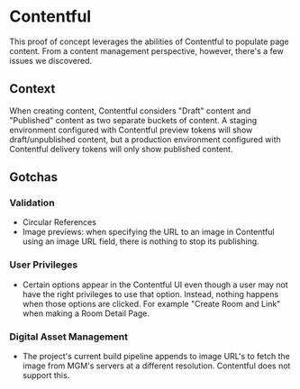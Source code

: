 # Contentful
This proof of concept leverages the abilities of Contentful to populate page content. From a content management perspective, however, there's a few issues we discovered.

## Context
When creating content, Contentful considers "Draft" content and "Published" content as two separate buckets of content. A staging environment configured with Contentful preview tokens will show draft/unpublished content, but a production environment configured with Contentful delivery tokens will only show published content.

## Gotchas
### Validation
- Circular References
- Image previews: when specifying the URL to an image in Contentful using an image URL field, there is nothing to stop its publishing.
### User Privileges
- Certain options appear in the Contentful UI even though a user may not have the right privileges to use that option. Instead, nothing happens when those options are clicked. For example "Create Room and Link" when making a Room Detail Page.
### Digital Asset Management
- The project's current build pipeline appends to image URL's to fetch the image from MGM's servers at a different resolution. Contentful does not support this.
